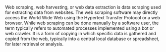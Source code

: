 Web scraping, web harvesting, or web data extraction is data scraping used for extracting data from websites.
The web scraping software may directly access the World Wide Web using the Hypertext Transfer Protocol or a
web browser. While web scraping can be done manually by a software user, the term typically refers to automated
processes implemented using a bot or web crawler. It is a form of copying in which specific data is gathered and
copied from the web, typically into a central local database or spreadsheet, for later retrieval or analysis.

